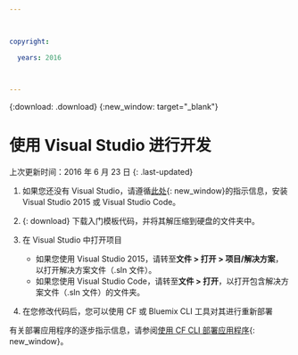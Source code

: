 ```yaml
---

 

copyright:

  years: 2016

 

---
```


{:download: .download}
{:new_window: target="_blank"}

# 使用 Visual Studio 进行开发

上次更新时间：2016 年 6 月 23 日
{: .last-updated}

  1. 如果您还没有 Visual Studio，请遵循[此处](https://msdn.microsoft.com/en-us/library/e2h7fzkw.aspx){: new_window}的指示信息，安装 Visual Studio 2015 或 Visual Studio Code。

  1. {: download} 下载入门模板代码，并将其解压缩到硬盘的文件夹中。

  1. 在 Visual Studio 中打开项目

      + 如果您使用 Visual Studio 2015，请转至**文件 > 打开 > 项目/解决方案**，以打开解决方案文件（.sln 文件）。
      + 如果您使用 Visual Studio Code，请转至**文件 > 打开**，以打开包含解决方案文件（.sln 文件）的文件夹。

  1. 在您修改代码后，您可以使用 CF 或 Bluemix CLI 工具对其进行重新部署

有关部署应用程序的逐步指示信息，请参阅[使用 CF CLI 部署应用程序](./install_cli.html){: new_window}。
